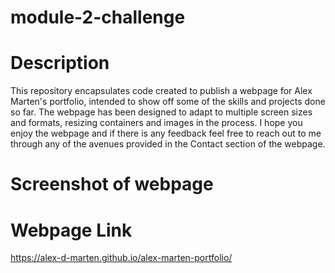 # module-2-challenge

# Description
This repository encapsulates code created to publish a webpage for Alex Marten's portfolio, intended to show off some of the skills and projects done so far. The webpage has been designed to adapt to multiple screen sizes and formats, resizing containers and images in the process. I hope you enjoy the webpage and if there is any feedback feel free to reach out to me through any of the avenues provided in the Contact section of the webpage.

# Screenshot of webpage


# Webpage Link
https://alex-d-marten.github.io/alex-marten-portfolio/